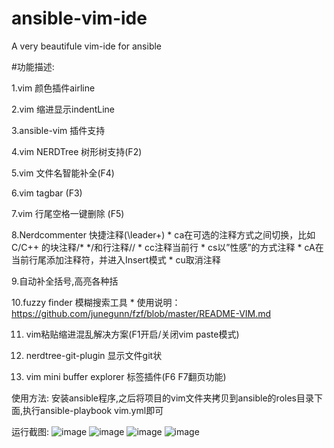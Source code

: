 # ansible-vim-ide
A very beautifule vim-ide for ansible

#功能描述:

  1.vim 颜色插件airline

  2.vim 缩进显示indentLine

  3.ansible-vim 插件支持

  4.vim NERDTree 树形树支持(F2)

  5.vim 文件名智能补全(F4)

  6.vim tagbar (F3)

  7.vim 行尾空格一键删除 (F5)

  8.Nerdcommenter 快捷注释(\leader+)
    * <leader>ca在可选的注释方式之间切换，比如C/C++ 的块注释/* */和行注释//
    * <leader>cc注释当前行
    * <leader>cs以”性感”的方式注释
    * <leader>cA在当前行尾添加注释符，并进入Insert模式
    * <leader>cu取消注释

  9.自动补全括号,高亮各种括

  10.fuzzy finder 模糊搜索工具
    * 使用说明：https://github.com/junegunn/fzf/blob/master/README-VIM.md

  11. vim粘贴缩进混乱解决方案(F1开启/关闭vim paste模式)

  12. nerdtree-git-plugin 显示文件git状

  13. vim mini buffer explorer 标签插件(F6 F7翻页功能)

使用方法:
安装ansible程序,之后将项目的vim文件夹拷贝到ansible的roles目录下面,执行ansible-playbook vim.yml即可


运行截图:
![image](https://github.com/Hello-Linux/Ansible-VIM-IDE/master/images/example1.png)
![image](https://github.com/Hello-Linux/Ansible-VIM-IDE/master/images/example2.png)
![image](https://github.com/Hello-Linux/Ansible-VIM-IDE/master/images/example3.png)
![image](https://github.com/Hello-Linux/Ansible-VIM-IDE/master/images/example4.png)
